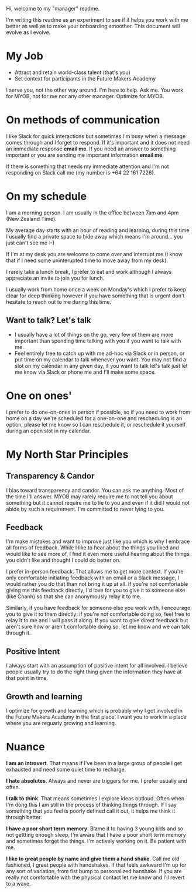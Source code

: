 Hi, welcome to my "manager" readme. 

I'm writing this readme as an experiment to see if it helps you work with me better as well as to make your onboarding smoother. This document will evolve as I evolve.

# My Job

- Attract and retain world-class talent (that's you)  
- Set context for participants in the Future Makers Academy

I serve you, not the other way around. I'm here to help. Ask me. You work for MYOB, not for me nor any other manager. Optimize for MYOB. 

# On methods of communication 

I like Slack for quick interactions but sometimes I'm busy when a message comes through and I forget to respond. If it's important and it does not need an immediate response **email me**. If you need an answer to something important or you are sending me important information **email me**. 

If there is something that needs my immediate attention and I'm not responding on Slack call me (my number is +64 22 161 7226).

# On my schedule 

I am a morning person.  I am usually in the office between 7am and 4pm (New Zealand Time). 

My average day starts with an hour of reading and learning, during this time I usually find a private space to hide away which means I'm around... you just can't see me :-)

If I'm at my desk you are welcome to come over and interrupt me (I know that if I need some uninterupted time to move away from my desk).  

I rarely take a lunch break, I prefer to eat and work although I always appreciate an invite to join you for lunch.

I usually work from home once a week on Monday's which I prefer to keep clear for deep thinking however if you have something that is urgent don't hesitate to reach out to me during this time.

##  Want to talk? Let's talk

- I usually have a lot of things on the go, very few of them are more important than spending time talking with you if you want to talk with me.
- Feel entirely free to catch up with me ad-hoc via Slack or in person, or put time on my calendar to talk whenever you want. You may not find a slot on my calendar in any given day, if you want to talk let's talk just let me know via Slack or phone me and I'll make some space.  

# One on ones'

I prefer to do one-on-ones in person if possible, so if you need to work from home on a day we're scheduled for a one-on-one and rescheduling is an option, please let me know so I can reschedule it, or reschedule it yourself during an open slot in my calendar.

# My North Star Principles

## Transparency & Candor 

I bias toward transparency and candor. You can ask me anything. Most of the time I'll answer. MYOB may rarely require me to not tell you about something but it cannot require me to lie to you and even if it did I would not abide by such a requirement. I'm committed to never lying to you.

## Feedback

I'm make mistakes and want to improve just like you which is why I embrace all forms of feedback. While I like to hear about the things you liked and would like to see more of, I find it even more useful hearing about the things you didn't like and thought I could do better on.

I prefer in-person feedback. That allows me to get more context. If you're only comfortable initiating feedback with an email or a Slack message, I would rather you do that than not bring it up at all. If you're not comfortable giving me this feedback directly, I'd love for you to give it to someone else (like Chanh) so that she can anonymously relay it to me. 

Similarly, if you have feedback for someone else you work with, I encourage you to give it to them directly; if you're not comfortable doing so, feel free to relay it to me and I will pass it along. If you want to give direct feedback but aren't sure how or aren't comfortable doing so, let me know and we can talk through it.

## Positive Intent

I always start with an assumption of positive intent for all involved. I believe people usually try to do the right thing given the information they have at that point in time.

## Growth and learning

I optimize for growth and learning which is probably why I got involved in the Future Makers Academy in the first place. I want you to work in a place where you are reguarly growing and learning.

# Nuance 

**I am an introvert**. That means if I've been in a large group of people I get exhausted and need some quiet time to recharge.

**I hate absolutes**. Always and never are triggers for me. I prefer usually and often.

**I talk to think**. That means sometimes I explore ideas outloud. Often when I'm dong this I am still in the process of thinking things through. If I say something that you feel is poorly defined call it out, it helps me think it through better.

**I have a poor short term memory**. Blame it to having 3 young kids and so not gettting enough sleep, I'm aware that I have a poor short term memory and sometimes forget the things. I'm actively working on it. Be patient with me. 

**I like to great people by name and give them a hand shake**. Call me old fashioned, I greet people with handshakes. If that feels awkward I'm up for any sort of variation, from fist bump to personalized hanshake. If you are really not comfortable with the physical contact let me know and I'll revert to a wave.
